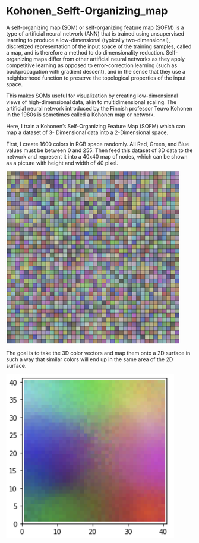 # Kohonen_Selft-Organizing_map

A self-organizing map (SOM) or self-organizing feature map (SOFM) is a type of artificial neural network (ANN) that is trained using unsupervised learning to produce a low-dimensional (typically two-dimensional), discretized representation of the input space of the training samples, called a map, and is therefore a method to do dimensionality reduction. Self-organizing maps differ from other artificial neural networks as they apply competitive learning as opposed to error-correction learning (such as backpropagation with gradient descent), and in the sense that they use a neighborhood function to preserve the topological properties of the input space.

This makes SOMs useful for visualization by creating low-dimensional views of high-dimensional data, akin to multidimensional scaling. The artificial neural network introduced by the Finnish professor Teuvo Kohonen in the 1980s is sometimes called a Kohonen map or network.

Here, I train a Kohonen’s Self-Organizing Feature Map (SOFM) which can map a dataset of 3- Dimensional data into a 2-Dimensional space.

First, I create 1600 colors in RGB space randomly. All Red, Green, and Blue values must be between 0 and 255. Then feed this dataset of 3D data to the network and represent it into a 40x40 map of nodes, which can be shown as a picture with height and width of 40 pixel.

![Image](https://github.com/mahsawz/Kohonen_Selft-Organizing_map/blob/main/input-image.png)

The goal is to take the 3D color vectors and map them onto a 2D surface in such a way that similar colors will end up in the same area of the 2D surface.

![Image](https://github.com/mahsawz/Kohonen_Selft-Organizing_map/blob/main/result-image.png)

